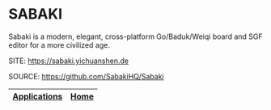 # SABAKI

 Sabaki is a modern, elegant, cross-platform Go/Baduk/Weiqi board and SGF editor for a more civilized age.
 
 SITE: https://sabaki.yichuanshen.de

 SOURCE: https://github.com/SabakiHQ/Sabaki

 | [Applications](https://portable-linux-apps.github.io/apps.html) | [Home](https://portable-linux-apps.github.io)
 | --- | --- |
